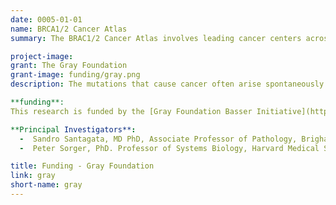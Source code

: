 ```yaml
---
date: 0005-01-01
name: BRCA1/2 Cancer Atlas
summary: The BRAC1/2 Cancer Atlas involves leading cancer centers across the US focused on collecting and analyzing diverse genomic and imaging on BRAC1/2 breast and ovarian cancers. The goal of the effort is to understand pre-cancer states, develop new diagnostics that detect cancer before it spreads, and improve disease management and prevention strategies.

project-image:
grant: The Gray Foundation
grant-image: funding/gray.png
description: The mutations that cause cancer often arise spontaneously in somatic tissues but some are heritable. Among these mutations in BRCA1 or BRCA2 (BReast CAncer gene 1&2) stand out as having relatively high prevalence and causing a substantial increase in a variety of cancers including those of the breast, ovaries, pancreas and prostate. BRCA1 and BRCA2 are involved in the repair of damaged DNA but the precise events that initiate tumor formation are not fully understood.

**funding**:
This research is funded by the [Gray Foundation Basser Initiative](https://www.grayfoundation.org/program-areas/basser/). The Atlas is expected to launch in Summer 2022.

**Principal Investigators**:
  -  Sandro Santagata, MD PhD, Associate Professor of Pathology, Brigham and Women's Hospital and Harvard Medical School
  -  Peter Sorger, PhD. Professor of Systems Biology, Harvard Medical School

title: Funding - Gray Foundation
link: gray
short-name: gray
---
```

